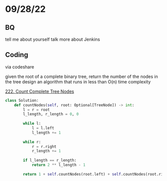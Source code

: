 # 09/28/22

## BQ

tell me about yourself
talk more about Jenkins

## Coding

via codeshare

given the root of a complete binary tree, return the number of the nodes in the tree
design an algorithm that runs in less than O(n) time complexity

[222. Count Complete Tree Nodes](https://leetcode.com/problems/count-complete-tree-nodes/)

```py
class Solution:
    def countNodes(self, root: Optional[TreeNode]) -> int:
        l = r = root
        l_length, r_length = 0, 0
        
        while l:
            l = l.left
            l_length += 1
        
        while r:
            r = r.right
            r_length += 1
        
        if l_length == r_length:
            return 2 ** l_length - 1
        
        return 1 + self.countNodes(root.left) + self.countNodes(root.right)
```
